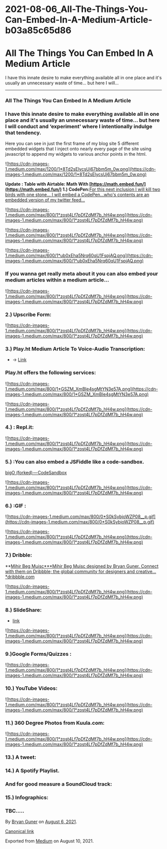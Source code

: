 # 2021-08-06_All-The-Things-You-Can-Embed-In-A-Medium-Article-b03a85c65d86

# All The Things You Can Embed In A Medium Article

I have this innate desire to make everything available all in one place and it's usually an unnecessary waste of time… but here I will…

---

### All The Things You Can Embed In A Medium Article

### I have this innate desire to make everything available all in one place and it's usually an unnecessary waste of time… but here I will conduct and ‘experiment' where I intentionally indulge that tendency.

Here you can see in just the first frame of my blog site 5 different embedded widgets that I inject onto nearly every page of the site using javascript to append my widgets to various anchor points in the html.

![https://cdn-images-1.medium.com/max/1200/1*8Td2sElycsUj67bbm5m_0w.png](https://cdn-images-1.medium.com/max/1200/1*8Td2sElycsUj67bbm5m_0w.png)

**Update :
Table with Airtable:
Math With [https://math.embed.fun/](https://math.embed.fun/)
1.) CodePen:**[For this next inclusion I will kill two birds with one stone… I will embed a CodePen…who's contents are an embedded version of my twitter feed…](https://codepen.io/bgoonz/pen/poPOqEO)

![https://cdn-images-1.medium.com/max/800/1*zost4Lf7pDfZdMf7b_hH4w.png](https://cdn-images-1.medium.com/max/800/1*zost4Lf7pDfZdMf7b_hH4w.png)

![https://cdn-images-1.medium.com/max/800/1*zost4Lf7pDfZdMf7b_hH4w.png](https://cdn-images-1.medium.com/max/800/1*zost4Lf7pDfZdMf7b_hH4w.png)

![https://cdn-images-1.medium.com/max/600/1*ub0xEha5Nrq60qU1FspjAQ.png](https://cdn-images-1.medium.com/max/600/1*ub0xEha5Nrq60qU1FspjAQ.png)

### If you wanna get really meta about it you can also embed your medium articles within a medium article…

![https://cdn-images-1.medium.com/max/800/1*zost4Lf7pDfZdMf7b_hH4w.png](https://cdn-images-1.medium.com/max/800/1*zost4Lf7pDfZdMf7b_hH4w.png)

### 2.) Upscribe Form:

![https://cdn-images-1.medium.com/max/800/1*zost4Lf7pDfZdMf7b_hH4w.png](https://cdn-images-1.medium.com/max/800/1*zost4Lf7pDfZdMf7b_hH4w.png)

### 3.) Play.ht Medium Article To Voice-Audio Transcription:

- → [Link](https://play.ht/)

### Play.ht offers the following services:

![https://cdn-images-1.medium.com/max/800/1*GSZM_XmBIe4sgMtYN3e57A.png](https://cdn-images-1.medium.com/max/800/1*GSZM_XmBIe4sgMtYN3e57A.png)

![https://cdn-images-1.medium.com/max/800/1*zost4Lf7pDfZdMf7b_hH4w.png](https://cdn-images-1.medium.com/max/800/1*zost4Lf7pDfZdMf7b_hH4w.png)

### 4.) : Repl.it:

![https://cdn-images-1.medium.com/max/800/1*zost4Lf7pDfZdMf7b_hH4w.png](https://cdn-images-1.medium.com/max/800/1*zost4Lf7pDfZdMf7b_hH4w.png)

### 5.) :You can also embed a JSFiddle like a code-sandbox.

[bigO (forked) — CodeSandbox](https://codesandbox.io/s/bigo-forked-dhpjq)

![https://cdn-images-1.medium.com/max/800/1*zost4Lf7pDfZdMf7b_hH4w.png](https://cdn-images-1.medium.com/max/800/1*zost4Lf7pDfZdMf7b_hH4w.png)

### 6.) :GIF :

![https://cdn-images-1.medium.com/max/800/0*S0kSybjoWZP08__p.gif](https://cdn-images-1.medium.com/max/800/0*S0kSybjoWZP08__p.gif)

![https://cdn-images-1.medium.com/max/800/1*zost4Lf7pDfZdMf7b_hH4w.png](https://cdn-images-1.medium.com/max/800/1*zost4Lf7pDfZdMf7b_hH4w.png)

### 7.) Dribble:

**[Mihir Beg Muisc***Mihir Beg Muisc designed by Bryan Guner. Connect with them on Dribbble; the global community for designers and creative…*dribbble.com](https://dribbble.com/shots/15796789-Mihir-Beg-Muisc?utm_source=Clipboard_Shot&utm_campaign=bgoonz4242&utm_content=Mihir%20Beg%20Muisc&utm_medium=Social_Share&utm_source=Clipboard_Shot&utm_campaign=bgoonz4242&utm_content=Mihir%20Beg%20Muisc&utm_medium=Social_Share)

![https://cdn-images-1.medium.com/max/800/1*zost4Lf7pDfZdMf7b_hH4w.png](https://cdn-images-1.medium.com/max/800/1*zost4Lf7pDfZdMf7b_hH4w.png)

### 8.) SlideShare:

- [link](https://www.slideshare.net/)

![https://cdn-images-1.medium.com/max/800/1*zost4Lf7pDfZdMf7b_hH4w.png](https://cdn-images-1.medium.com/max/800/1*zost4Lf7pDfZdMf7b_hH4w.png)

### 9.)Google Forms/Quizzes :

![https://cdn-images-1.medium.com/max/800/1*zost4Lf7pDfZdMf7b_hH4w.png](https://cdn-images-1.medium.com/max/800/1*zost4Lf7pDfZdMf7b_hH4w.png)

### 10.) YouTube Videos:

![https://cdn-images-1.medium.com/max/800/1*zost4Lf7pDfZdMf7b_hH4w.png](https://cdn-images-1.medium.com/max/800/1*zost4Lf7pDfZdMf7b_hH4w.png)

### 11.) 360 Degree Photos from Kuula.com:

![https://cdn-images-1.medium.com/max/800/1*zost4Lf7pDfZdMf7b_hH4w.png](https://cdn-images-1.medium.com/max/800/1*zost4Lf7pDfZdMf7b_hH4w.png)

### 13.) A tweet:

> 
> 

### 14.) A Spotify Playlist.

### And for good measure a SoundCloud track:

### 15.) Infographics:

### TBC…..

By [Bryan Guner](https://medium.com/@bryanguner) on [August 6, 2021](https://medium.com/p/b03a85c65d86).

[Canonical link](https://medium.com/@bryanguner/all-the-things-you-can-embed-in-a-medium-article-b03a85c65d86)

Exported from [Medium](https://medium.com/) on August 10, 2021.
